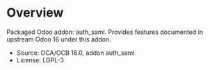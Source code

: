# Overview

Packaged Odoo addon: auth_saml. Provides features documented in upstream Odoo 16 under this addon.

- Source: OCA/OCB 16.0, addon auth_saml
- License: LGPL-3
